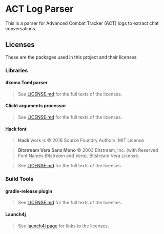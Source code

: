 # ACT Log Parser

This is a parser for Advanced Combat Tracker (ACT) logs to extract
chat conversations.

## Licenses

These are the packages used in this project and their licenses.

### Libraries

#### 4koma Toml parser

> See [LICENSE.md](https://github.com/valderman/4koma/blob/main/LICENSE) for the full texts of the licenses.

#### Clickt arguments processor

> See [LICENSE.md](https://github.com/ajalt/clikt/blob/master/LICENSE.txt) for the full texts of the licenses.

#### Hack font

> **Hack** work is &copy; 2018 Source Foundry Authors. MIT License

> **Bitstream Vera Sans Mono** &copy; 2003 Bitstream, Inc. (with Reserved Font Names _Bitstream_ and _Vera_). Bitstream Vera License.

> See [LICENSE.md](https://github.com/source-foundry/Hack/blob/master/LICENSE.md) for the full texts of the licenses.

### Build Tools

#### gradle-release plugin

> See [LICENSE.md](https://github.com/researchgate/gradle-release/blob/main/LICENSE) for the full texts of the licenses.

#### Launch4j

> See [launch4j page](http://launch4j.sourceforge.net/index.html) for links to the licenses.

